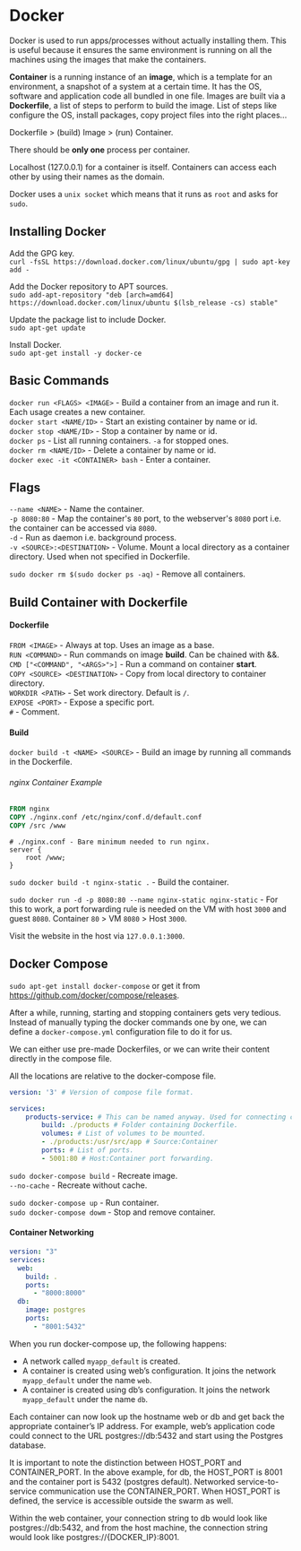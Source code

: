 # Docker

Docker is used to run apps/processes without actually installing them. This is useful because it ensures the same environment is running on all the machines using the images that make the containers.  

**Container** is a running instance of an **image**, which is a template for an environment, a snapshot of a system at a certain time. It has the OS, software and application code all bundled in one file. Images are built via a **Dockerfile**, a list of steps to perform to build the image. List of steps like configure the OS, install packages, copy project files into the right places...  

Dockerfile > (build) Image > (run) Container.  

There should be **only one** process per container.  

Localhost (127.0.0.1) for a container is itself. Containers can access each other by using their names as the domain.  

Docker uses a `unix socket` which means that it runs as `root` and asks for `sudo`.  

## Installing Docker

Add the GPG key.  
`curl -fsSL https://download.docker.com/linux/ubuntu/gpg | sudo apt-key add -`

Add the Docker repository to APT sources.  
`sudo add-apt-repository "deb [arch=amd64] https://download.docker.com/linux/ubuntu $(lsb_release -cs) stable"`

Update the package list to include Docker.  
`sudo apt-get update`

Install Docker.  
`sudo apt-get install -y docker-ce`

## Basic Commands

`docker run <FLAGS> <IMAGE>` - Build a container from an image and run it. Each usage creates a new container.  
`docker start <NAME/ID>` - Start an existing container by name or id.  
`docker stop <NAME/ID>` - Stop a container by name or id.  
`docker ps` - List all running containers. `-a` for stopped ones.  
`docker rm <NAME/ID>` - Delete a container by name or id.  
`docker exec -it <CONTAINER> bash` - Enter a container.  

## Flags  

`--name <NAME>` - Name the container.  
`-p 8080:80` - Map the container's `80` port, to the webserver's `8080` port i.e. the container can be accessed via `8080`.  
`-d` - Run as daemon i.e. background process.  
`-v <SOURCE>:<DESTINATION>` - Volume. Mount a local directory as a container directory. Used when not specified in Dockerfile.  

`sudo docker rm $(sudo docker ps -aq)` - Remove all containers.  

## Build Container with Dockerfile

#### Dockerfile
`FROM <IMAGE>` - Always at top. Uses an image as a base.    
`RUN <COMMAND>` - Run commands on image **build**. Can be chained with &&.  
`CMD ["<COMMAND", "<ARGS>">]` - Run a command on container **start**.   
`COPY <SOURCE> <DESTINATION>` - Copy from local directory to container directory.  
`WORKDIR <PATH>` - Set work directory. Default is `/`.  
`EXPOSE <PORT>` - Expose a specific port.  
`#` - Comment.  

#### Build
`docker build -t <NAME> <SOURCE>` - Build an image by running all commands in the Dockerfile.  

###### nginx Container Example
```Dockerfile
FROM nginx
COPY ./nginx.conf /etc/nginx/conf.d/default.conf
COPY /src /www
```

```
# ./nginx.conf - Bare minimum needed to run nginx.
server {
    root /www;
}
```

`sudo docker build -t nginx-static .` - Build the container.  

`sudo docker run -d -p 8080:80 --name nginx-static nginx-static` - For this to work, a port forwarding rule is needed on the VM with host `3000` and guest `8080`. Container `80` > VM `8080` > Host `3000`.  

Visit the website in the host via `127.0.0.1:3000`.

## Docker Compose

`sudo apt-get install docker-compose` or get it from https://github.com/docker/compose/releases.  

After a while, running, starting and stopping containers gets very tedious. Instead of manually typing the docker commands one by one, we can define a `docker-compose.yml` configuration file to do it for us.  

We can either use pre-made Dockerfiles, or we can write their content directly in the compose file.

All the locations are relative to the docker-compose file.  

```yml
version: '3' # Version of compose file format.

services:
    products-service: # This can be named anyway. Used for connecting containers.
        build: ./products # Folder containing Dockerfile.
        volumes: # List of volumes to be mounted.
        - ./products:/usr/src/app # Source:Container
        ports: # List of ports.
        - 5001:80 # Host:Container port forwarding.
```

`sudo docker-compose build` - Recreate image.  
`--no-cache` - Recreate without cache.  

`sudo docker-compose up` - Run container.  
`sudo docker-compose dowm` - Stop and remove container.  

#### Container Networking

```yml
version: "3"
services:
  web:
    build: .
    ports:
      - "8000:8000"
  db:
    image: postgres
    ports:
      - "8001:5432"
```

When you run docker-compose up, the following happens:  
- A network called `myapp_default` is created.
- A container is created using web’s configuration. It joins the network `myapp_default` under the name `web`.
- A container is created using db’s configuration. It joins the network `myapp_default` under the name `db`.

Each container can now look up the hostname web or db and get back the appropriate container’s IP address. For example, web’s application code could connect to the URL postgres://db:5432 and start using the Postgres database.

It is important to note the distinction between HOST_PORT and CONTAINER_PORT. In the above example, for db, the HOST_PORT is 8001 and the container port is 5432 (postgres default). Networked service-to-service communication use the CONTAINER_PORT. When HOST_PORT is defined, the service is accessible outside the swarm as well.

Within the web container, your connection string to db would look like postgres://db:5432, and from the host machine, the connection string would look like postgres://{DOCKER_IP}:8001.
